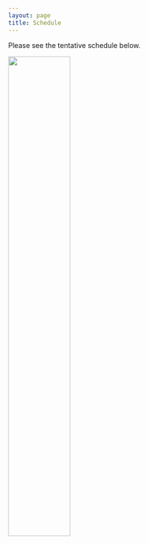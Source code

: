 ```yaml
---
layout: page
title: Schedule
---
```


Please see the tentative schedule below.

<img align="left" src="../img/static_schedule.jpeg" width="50%">
<br>  
